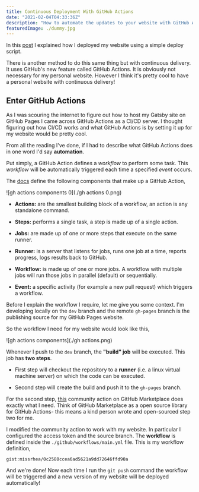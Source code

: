 ```yaml
---
title: Continuous Deployment With GitHub Actions
date: "2021-02-04T04:33:36Z"
description: "How to automate the updates to your website with GitHub Actions."
featuredImage: ./dummy.jpg
---
```


<style>

</style>

In this [post](https://rhearodrigues.me/Hosting-With-GitHub-Pages/) I explained how I deployed my website using a simple deploy script. 

There is another method to do this same thing but with continuous delivery. It uses GitHub's new feature called GitHub Actions. It is obviously not necessary for my personal website. However I think it's pretty cool to have a personal website with continuous delivery!

## Enter GitHub Actions

As I was scouring the internet to figure out how to host my Gatsby site on GitHub Pages I came across GitHub Actions as a CI/CD server. I thought figuring out how CI/CD works and what GitHub Actions is by setting it up for my website would be pretty cool.

From all the reading I've done, if I had to describe what GitHub Actions does in one word I'd say **automation**. 

Put simply, a GitHub Action defines a _workflow_ to perform some task. This _workflow_ will be automatically triggered each time a specified _event_ occurs. 

The [docs](https://docs.github.com/en/actions/learn-github-actions/introduction-to-github-actions#the-components-of-github-actions) define the following components that make up a GitHub Action,

![gh actions components 0](./gh actions 0.png)

- **Actions:** are the smallest building block of a workflow, an action is any standalone command.

- **Steps:** performs a single task, a step is made up of a single action.

- **Jobs:** are made up of one or more steps that execute on the same runner.

- **Runner:** is a server that listens for jobs, runs one job at a time, reports progress, logs results back to GitHub.

- **Workflow:** is made up of one or more jobs. A workflow with multiple jobs will run those jobs in parallel (default) or sequentially.

- **Event:** a specific activity (for example a new pull request) which triggers a workflow.

Before I explain the workflow I require, let me give you some context. I'm developing locally on the `dev`  branch and the remote `gh-pages` branch is the publishing source for my GitHub Pages website.

So the workflow I need for my website would look like this,

![gh actions components](./gh actions.png)

Whenever I push to the `dev` branch, the **"build" job** will be executed. This job has **two steps**. 
- First step will checkout the repository to a **runner** (i.e. a linux virtual machine server) on which the code can be executed.
 
- Second step will create the build and push it to the `gh-pages` branch.


For the second step, [this](https://github.com/enriikke/gatsby-gh-pages-action) community action on GitHub Marketplace does exactly what I need. Think of GitHub Marketplace as a open source library for GitHub Actions- this means a kind person wrote and open-sourced step two for me.

I modified the community action to work with my website. In particular I configured the access token and the source branch. The **workflow** is defined inside the `./github/workflows/main.yml` file. This is my workflow definition, 

`gist:missrhea/0c2580ccea6ad5621a9dd72646ffd90a`


And we're done! Now each time I run the `git push` command the workflow will be triggered and a new version of my website will be deployed automatically!
